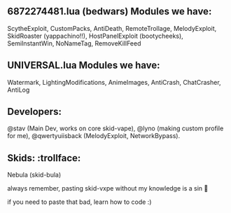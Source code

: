 
## 6872274481.lua (bedwars) Modules we have:
ScytheExploit, CustomPacks, AntiDeath, RemoteTrollage, MelodyExploit, SkidRoaster (yappachino!!), HostPanelExploit (bootycheeks), SemiInstantWin, NoNameTag, RemoveKillFeed

## UNIVERSAL.lua Modules we have:
Watermark, LightingModifications, AnimeImages, AntiCrash, ChatCrasher, AntiLog

## Developers:
@stav (Main Dev, works on core skid-vape), @lyno (making custom profile for me), @qwertyuiisback (MelodyExploit, NetworkBypass).

## Skids: :trollface:
Nebula (skid-bula)

always remember, pasting skid-vxpe without my knowledge is a sin 🙏 

if you need to paste that bad, learn how to code :)
